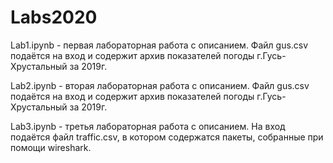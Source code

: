 # Labs2020
Lab1.ipynb - первая лабораторная работа с описанием. Файл gus.csv  подаётся на вход и содержит архив  показателей погоды г.Гусь-Хрустальный за 2019г.

Lab2.ipynb - вторая лабораторная работа с описанием. Файл gus.csv подаётся на вход и содержит архив показателей погоды г.Гусь-Хрустальный за 2019г.

Lab3.ipynb - третья лабораторная работа с описанием. На вход подаётся  файл traffic.csv, в котором содержатся пакеты, собранные при помощи wireshark.
